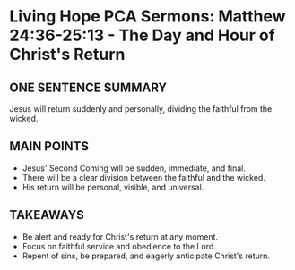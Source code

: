 # Living Hope PCA Sermons: Matthew 24:36-25:13 - The Day and Hour of Christ's Return

## ONE SENTENCE SUMMARY

Jesus will return suddenly and personally, dividing the faithful from the wicked.

## MAIN POINTS

- Jesus' Second Coming will be sudden, immediate, and final.
- There will be a clear division between the faithful and the wicked.
- His return will be personal, visible, and universal.

## TAKEAWAYS

- Be alert and ready for Christ's return at any moment.
- Focus on faithful service and obedience to the Lord.
- Repent of sins, be prepared, and eagerly anticipate Christ's return.
